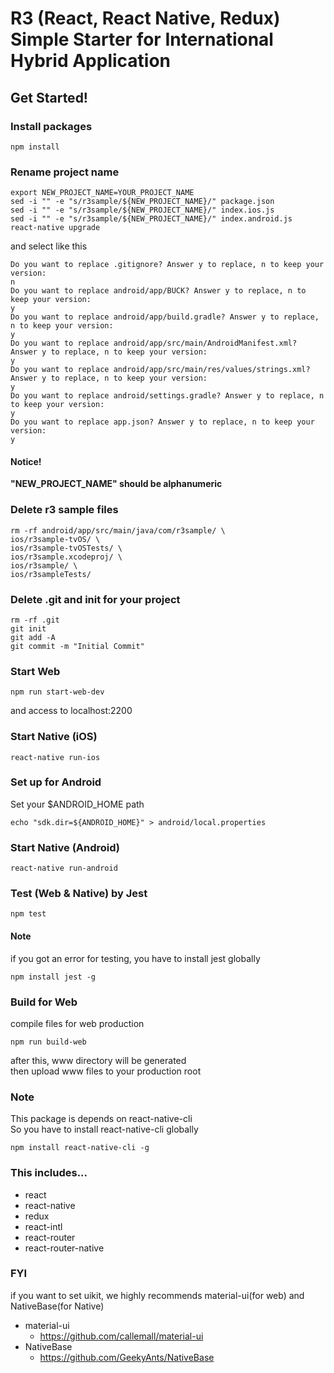 # R3 (React, React Native, Redux) Simple Starter for International Hybrid Application

## Get Started!

### Install packages

```
npm install
```

### Rename project name

```
export NEW_PROJECT_NAME=YOUR_PROJECT_NAME
sed -i "" -e "s/r3sample/${NEW_PROJECT_NAME}/" package.json
sed -i "" -e "s/r3sample/${NEW_PROJECT_NAME}/" index.ios.js
sed -i "" -e "s/r3sample/${NEW_PROJECT_NAME}/" index.android.js
react-native upgrade
```

and select like this

```
Do you want to replace .gitignore? Answer y to replace, n to keep your version:
n
Do you want to replace android/app/BUCK? Answer y to replace, n to keep your version:
y
Do you want to replace android/app/build.gradle? Answer y to replace, n to keep your version:
y
Do you want to replace android/app/src/main/AndroidManifest.xml? Answer y to replace, n to keep your version:
y
Do you want to replace android/app/src/main/res/values/strings.xml? Answer y to replace, n to keep your version:
y
Do you want to replace android/settings.gradle? Answer y to replace, n to keep your version:
y
Do you want to replace app.json? Answer y to replace, n to keep your version:
y
```

#### Notice!

**"NEW_PROJECT_NAME" should be alphanumeric**

### Delete r3 sample files

```
rm -rf android/app/src/main/java/com/r3sample/ \
ios/r3sample-tvOS/ \
ios/r3sample-tvOSTests/ \
ios/r3sample.xcodeproj/ \
ios/r3sample/ \
ios/r3sampleTests/
```

### Delete .git and init for your project

```
rm -rf .git
git init
git add -A
git commit -m "Initial Commit"
```

### Start Web

```
npm run start-web-dev
```

and access to localhost:2200

### Start Native (iOS)

```
react-native run-ios
```

### Set up for Android

Set your $ANDROID_HOME path

```
echo "sdk.dir=${ANDROID_HOME}" > android/local.properties
```

### Start Native (Android)

```
react-native run-android
```

### Test (Web & Native) by Jest

```
npm test
```

#### Note

if you got an error for testing, you have to install jest globally

```
npm install jest -g
```


### Build for Web

compile files for web production

```
npm run build-web
```

after this, www directory will be generated  
then upload www files to your production root

### Note

This package is depends on react-native-cli  
So you have to install react-native-cli globally

```
npm install react-native-cli -g
```

### This includes...

- react
- react-native
- redux
- react-intl
- react-router
- react-router-native

### FYI

if you want to set uikit, we highly recommends material-ui(for web) and NativeBase(for Native)

- material-ui
    - https://github.com/callemall/material-ui
- NativeBase
    - https://github.com/GeekyAnts/NativeBase
